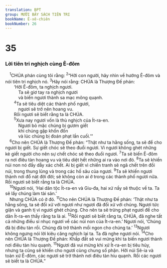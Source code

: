 ```yaml
---
translation: BPT
group: MƯỜI BẢY SÁCH TIÊN TRI
bookName: Ê-xê-chiên 
bookNumber: 26
---
```


<div class="title"><h1>35</h1><h3>Lời tiên tri nghịch cùng Ê-đôm</h3></div>
<span class="verse exe_35_1"> <sup>1</sup>CHÚA phán cùng tôi rằng:</span>
<span class="verse exe_35_2"><sup>2</sup>“Hỡi con người, hãy nhìn về hướng Ê-đôm và nói tiên tri nghịch nó.</span>
<span class="verse exe_35_3"><sup>3</sup>Hãy nói rằng: CHÚA là Thượng Đế phán:<br/>  ‘Hỡi Ê-đôm, ta nghịch ngươi.<br/>   Ta sẽ giơ tay ra nghịch ngươi<br/>   và biến ngươi thành sa mạc mông quạnh.<br/></span>
<span class="verse exe_35_4">  <sup>4</sup>Ta sẽ tiêu diệt các thành phố ngươi,<br/>   ngươi sẽ trở nên hoang vu.<br/>  Rồi ngươi sẽ biết rằng ta là CHÚA.<br/></span>
<span class="verse exe_35_5">  <sup>5</sup>Xưa nay ngươi vốn là thù nghịch của Ít-ra-en.<br/>   Ngươi bỏ mặc chúng bị gươm giết<br/>   khi chúng gặp khốn đốn<br/>   và lúc chúng bị đoán phạt lần cuối.’”<br/></span>
<span class="verse exe_35_6"> <sup>6</sup>Cho nên CHÚA là Thượng Đế phán: “Thật như ta hằng sống, ta sẽ để cho ngươi bị giết. Sự giết chóc sẽ theo đuổi ngươi. Vì ngươi không ghét những kẻ giết người cho nên sự chết chóc sẽ theo đuổi ngươi.</span>
<span class="verse exe_35_7"><sup>7</sup>Ta sẽ biến Ê-đôm ra nơi điêu tàn hoang vu và tiêu diệt hết những ai ra vào nơi đó.</span>
<span class="verse exe_35_8"><sup>8</sup>Ta sẽ khiến núi non nó đầy dẫy xác chết. Ai bị giết vì chiến tranh sẽ ngã chết trên đồi núi, trong thung lũng và trong các hố sâu của ngươi.</span>
<span class="verse exe_35_9"><sup>9</sup>Ta sẽ khiến ngươi thành nơi đổ nát đời đời; sẽ không còn ai ở trong các thành phố ngươi nữa. Rồi ngươi sẽ biết rằng ta là CHÚA.<br/></span>
<span class="verse exe_35_10"> <sup>10</sup>Ngươi nói, ‘Hai dân tộc Ít-ra-en và Giu-đa, hai xứ nầy sẽ thuộc về ta. Ta sẽ lấy chúng làm tài sản.’<br/> Nhưng CHÚA có ở đó.</span>
<span class="verse exe_35_11"><sup>11</sup>Cho nên CHÚA là Thượng Đế phán: ‘Thật như ta hằng sống, ta sẽ đối xử với ngươi như ngươi đã đối xử với chúng. Ngươi tức giận và ganh tị vì ngươi ghét chúng. Cho nên ta sẽ trừng phạt ngươi để cho dân Ít-ra-en thấy rằng ta là ai.</span>
<span class="verse exe_35_12"><sup>12</sup>Rồi ngươi sẽ biết rằng ta, CHÚA, đã nghe tất cả những điều sỉ nhục ngươi về các núi non của Ít-ra-en.’ Ngươi nói, ‘Chúng đã bị điêu tàn rồi. Chúng đã trở thành mồi ngon cho chúng ta.’</span>
<span class="verse exe_35_13"><sup>13</sup>Ngươi không ngưng nói lời kiêu căng nghịch lại ta. Ta đã nghe ngươi nói.</span>
<span class="verse exe_35_14"><sup>14</sup>Cho nên CHÚA là Thượng Đế phán: Khắp đất sẽ vui mừng khi ta biến ngươi thành nơi điêu tàn hiu quạnh.</span>
<span class="verse exe_35_15"><sup>15</sup>Ngươi đã vui mừng khi xứ Ít-ra-en bị tiêu hủy, nhưng ta cũng sẽ khiến cho ngươi cùng chung số phận. Hỡi núi Sê-ia và toàn xứ Ê-đôm, các ngươi sẽ trở thành nơi điêu tàn hiu quạnh. Rồi các ngươi sẽ biết ta là CHÚA.”<br/></span>
